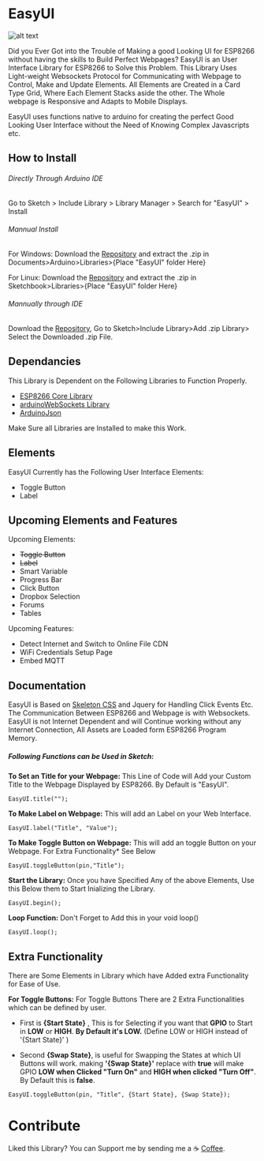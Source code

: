 # EasyUI
![alt text](https://github.com/ayushsharma82/EasyUI/blob/master/img-example1.PNG "EasyUI")

Did you Ever Got into the Trouble of Making a good Looking UI for ESP8266 without having the skills to Build Perfect Webpages?
EasyUI is an User Interface Library for ESP8266 to Solve this Problem. This Library Uses Light-weight Websockets Protocol for Communicating with Webpage to Control, Make and Update Elements. All Elements are Created in  a Card Type Grid, Where Each Element Stacks aside the other. The Whole webpage is Responsive and Adapts to Mobile Displays.

EasyUI uses functions native to arduino for creating the perfect Good Looking User Interface without the Need of Knowing Complex Javascripts etc.

## How to Install
###### Directly Through Arduino IDE
Go to Sketch > Include Library > Library Manager > Search for "EasyUI" > Install

###### Mannual Install

For Windows: Download the [Repository](https://github.com/ayushsharma82/EasyUI/archive/master.zip) and extract the .zip in Documents>Arduino>Libraries>{Place "EasyUI" folder Here}

For Linux: Download the [Repository](https://github.com/ayushsharma82/EasyUI/archive/master.zip) and extract the .zip in Sketchbook>Libraries>{Place "EasyUI" folder Here}

###### Mannually through IDE

Download the [Repository](https://github.com/ayushsharma82/EasyUI/archive/master.zip), Go to Sketch>Include Library>Add .zip Library> Select the Downloaded .zip File.

## Dependancies
This Library is Dependent on the Following Libraries to Function Properly.
  - [ESP8266 Core Library](https://github.com/esp8266/Arduino)
  - [arduinoWebSockets Library](https://github.com/Links2004/arduinoWebSockets)
  - [ArduinoJson](https://github.com/bblanchon/ArduinoJson)

Make Sure all Libraries are Installed to make this Work.

## Elements

EasyUI Currently has the Following User Interface Elements:

  - Toggle Button
  - Label

## Upcoming Elements and Features

Upcoming Elements:
- ~~Toggle Button~~
- ~~Label~~
- Smart Variable
- Progress Bar
- Click Button
- Dropbox Selection 
- Forums
- Tables

Upcoming Features:
- Detect Internet and Switch to Online File CDN
- WiFi Credentials Setup Page
- Embed MQTT

## Documentation

EasyUI is Based on [Skeleton CSS](http://getskeleton.com/) and Jquery for Handling Click Events Etc. The Communication Between ESP8266 and Webpage is with Websockets.
EasyUI is not Internet Dependent and will Continue working without any Internet Connection, All Assets are Loaded form ESP8266 Program Memory.

##### Following Functions can be Used in Sketch:

**To Set an Title for your Webpage:**
This Line of Code will Add your Custom Title to the Webpage Displayed by ESP8266. By Default is "EasyUI".

```
EasyUI.title("");
```

**To Make Label on Webpage:**
This will add an Label on your Web Interface.

```
EasyUI.label("Title", "Value");
```


**To Make Toggle Button on Webpage:**
This will add an toggle Button on your Webpage. For Extra Functionality* See Below

```
EasyUI.toggleButton(pin,"Title");
```


**Start the Library:**
Once you have Specified Any of the above Elements, Use this Below them to Start Inializing the Library.

```
EasyUI.begin();
```


**Loop Function:**
Don't Forget to Add this in your void loop()

```
EasyUI.loop();
```


## Extra Functionality
There are Some Elements in Library which have Added extra Functionality for Ease of Use.

**For Toggle Buttons:**
For Toggle Buttons There are 2 Extra Functionalities which can be defined by user.

- First is **{Start State}** , This is for Selecting if you want that **GPIO** to Start in **LOW** or **HIGH**. **By Default it's LOW.** (Define LOW or HIGH instead of '{Start State}' )

- Second **{Swap State}**, is useful for Swapping the States at which UI Buttons will work. making **'{Swap State}'** replace with **true** will make GPIO **LOW when Clicked "Turn On"** and **HIGH when clicked "Turn Off"**. By Default this is **false**.
```
EasyUI.toggleButton(pin, "Title", {Start State}, {Swap State});
```
# Contribute
Liked this Library? You can Support me by sending me a :coffee: [Coffee](https://www.paypal.me/ayushsharma82/3).
